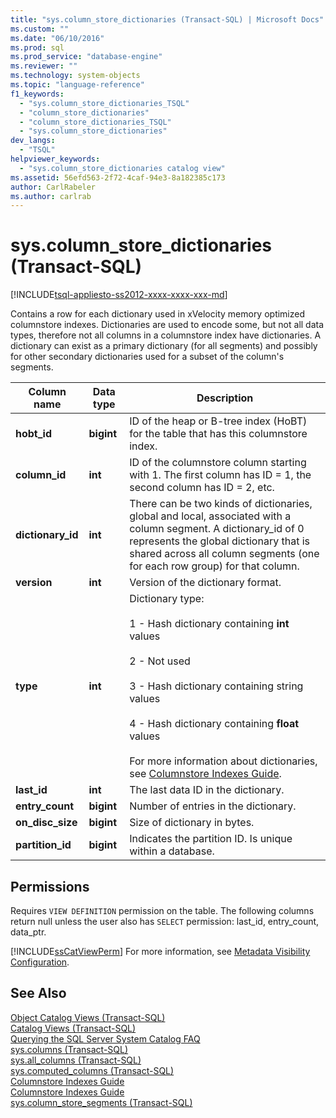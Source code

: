 ```yaml
---
title: "sys.column_store_dictionaries (Transact-SQL) | Microsoft Docs"
ms.custom: ""
ms.date: "06/10/2016"
ms.prod: sql
ms.prod_service: "database-engine"
ms.reviewer: ""
ms.technology: system-objects
ms.topic: "language-reference"
f1_keywords: 
  - "sys.column_store_dictionaries_TSQL"
  - "column_store_dictionaries"
  - "column_store_dictionaries_TSQL"
  - "sys.column_store_dictionaries"
dev_langs: 
  - "TSQL"
helpviewer_keywords: 
  - "sys.column_store_dictionaries catalog view"
ms.assetid: 56efd563-2f72-4caf-94e3-8a182385c173
author: CarlRabeler
ms.author: carlrab
---
```

# sys.column_store_dictionaries (Transact-SQL)
[!INCLUDE[tsql-appliesto-ss2012-xxxx-xxxx-xxx-md](../../includes/tsql-appliesto-ss2012-xxxx-xxxx-xxx-md.md)]

  Contains a row for each dictionary used in xVelocity memory optimized columnstore indexes. Dictionaries are used to encode some, but not all data types, therefore not all columns in a columnstore index have dictionaries. A dictionary can exist as a primary dictionary (for all segments) and possibly for other secondary dictionaries used for a subset of the column's segments.  
  
|Column name|Data type|Description|  
|-----------------|---------------|-----------------|  
|**hobt_id**|**bigint**|ID of the heap or B-tree index (HoBT) for the table that has this columnstore index.|  
|**column_id**|**int**|ID of the columnstore column starting with 1. The first column has ID = 1, the second column has ID = 2, etc.|  
|**dictionary_id**|**int**|There can be two kinds of dictionaries, global and local, associated with a column segment. A dictionary_id of 0 represents the global dictionary that is shared across all column segments (one for each row group) for that column.|  
|**version**|**int**|Version of the dictionary format.|  
|**type**|**int**|Dictionary type:<br /><br /> 1 - Hash dictionary containing **int** values<br /><br /> 2 - Not used<br /><br /> 3 - Hash dictionary containing string values<br /><br /> 4 - Hash dictionary containing **float** values<br /><br /> For more information about dictionaries, see [Columnstore Indexes Guide](~/relational-databases/indexes/columnstore-indexes-overview.md).|  
|**last_id**|**int**|The last data ID in the dictionary.|  
|**entry_count**|**bigint**|Number of entries in the dictionary.|  
|**on_disc_size**|**bigint**|Size of dictionary in bytes.|  
|**partition_id**|**bigint**|Indicates the partition ID. Is unique within a database.|  
  
## Permissions  
Requires `VIEW DEFINITION` permission on the table. The following columns return null unless the user also has `SELECT` permission: last_id, entry_count, data_ptr.  
  
 [!INCLUDE[ssCatViewPerm](../../includes/sscatviewperm-md.md)] For more information, see [Metadata Visibility Configuration](../../relational-databases/security/metadata-visibility-configuration.md).  
  
## See Also  
 [Object Catalog Views &#40;Transact-SQL&#41;](../../relational-databases/system-catalog-views/object-catalog-views-transact-sql.md)   
 [Catalog Views &#40;Transact-SQL&#41;](../../relational-databases/system-catalog-views/catalog-views-transact-sql.md)   
 [Querying the SQL Server System Catalog FAQ](../../relational-databases/system-catalog-views/querying-the-sql-server-system-catalog-faq.md)   
 [sys.columns &#40;Transact-SQL&#41;](../../relational-databases/system-catalog-views/sys-columns-transact-sql.md)   
 [sys.all_columns &#40;Transact-SQL&#41;](../../relational-databases/system-catalog-views/sys-all-columns-transact-sql.md)   
 [sys.computed_columns &#40;Transact-SQL&#41;](../../relational-databases/system-catalog-views/sys-computed-columns-transact-sql.md)   
 [Columnstore Indexes Guide](~/relational-databases/indexes/columnstore-indexes-overview.md)   
 [Columnstore Indexes Guide](~/relational-databases/indexes/columnstore-indexes-overview.md)   
 [sys.column_store_segments &#40;Transact-SQL&#41;](../../relational-databases/system-catalog-views/sys-column-store-segments-transact-sql.md)  
  
  

